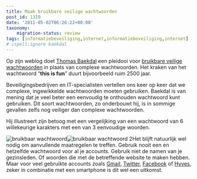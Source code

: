 ```yaml
---
title: Maak bruikbare veilige wachtwoorden
post_id: 1319
date: '2011-05-02T06:26:22+00:00'
taxonomy:
    migration-status: review
tags: [informatiebeveiliging,internet,informatiebeveiliging,internet]
# cspell:ignore baekdal
---
```

Op zijn weblog doet [Thomas Baekdal](http://twitter.com/baekdal) een pleidooi voor [bruikbare veilige wachtwoorden](http://www.baekdal.com/tips/password-security-usability) in plaats van complexe wachtwoorden. Het kraken van het wachtwoord “**this is fun**” duurt bijvoorbeeld ruim 2500 jaar.

Beveiligingsbedrijven en IT-specialisten vertellen ons keer op keer dat we complexe, ingewikkelde wachtwoorden moeten gebruiken. Baekdal is van mening dat je veel beter een eenvoudig te onthouden wachtwoord kunt gebruiken. Dit soort wachtwoorden, zo onderbouwt hij, is in sommige gevallen zelfs nog veiliger dan complexe wachtwoorden.

Hij illustreert zijn betoog met een vergelijking van een wachtwoord van 6 willekeurige karakters met een van 3 eenvoudige woorden.

![bruikbaar wachtwoord](/wp-content/uploads/2011/05/bruikbaarwachtwoord1.gif "bruikbaar wachtwoord 1")![bruikbaar wachtwoord 2](/wp-content/uploads/2011/05/bruikbaarwachtwoord2.gif "bruikbaar wachtwoord 2")Het blijft natuurlijk wel nodig om aanvullende maatregelen te treffen. Gebruik nooit een en hetzelfde wachtwoord voor al je accounts. Gebruik niet de namen van je gezinsleden. Of woorden die met de betreffende website te maken hebben. Maar voor veel gebruikte accounts zoals [Gmail](http://www.gmail.com), [Twitter](http://www.twitter.com), [Facebook](http://www.facebook.com) of [Hyves](http://www.hyves.nl), zeker in combinatie met een smartphone is dit wel een uitkomst.
